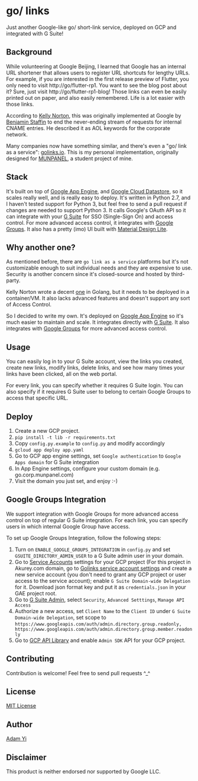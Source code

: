 # go/ links
Just another Google-like go/ short-link service, deployed on GCP and integrated with G Suite!

## Background
While volunteering at Google Beijing, I learned that Google has an internal URL shortener
that allows users to register URL shortcuts for lengthy URLs. For example, if you are
interested in the first release preview of Flutter, you only need to visit
http://go/flutter-rp1. You want to see the blog post about it? Sure, just visit
http://go/flutter-rp1-blog! Those links can even be easily printed out on paper, and also
easily remembered. Life is a lot easier with those links.

According to [Kelly Norton](https://github.com/kellegous/go/blob/master/README.md), this
was originally implemented at Google by [Benjamin Staffin](https://www.linkedin.com/in/benjaminstaffin)
to end the never-ending stream of requests for internal CNAME entries. He described it as
AOL keywords for the corporate network.

Many companies now have something similar, and there's even a "go/ link as a service":
[golinks.io](https://golinks.io). This is my personal implementation, originally designed
for [MUNPANEL](https://munpanel.com), a student project of mine.

## Stack
It's built on top of [Google App Engine](https://cloud.google.com/appengine/), and
[Google Cloud Datastore](https://cloud.google.com/datastore/), so it scales really well,
and is really easy to deploy. It's written in Python 2.7, and I haven't tested support for
Python 3, but feel free to send a pull request if changes are needed to support Python 3.
It calls Google's OAuth API so it can integrate with your [G Suite](https://gsuite.google.com)
for SSO (Single-Sign On) and access control. For more advanced access control, it integrates
with [Google Groups](https://groups.google.com). It also has a pretty (imo) UI built with
[Material Design Lite](https://getmdl.io).

## Why another one?

As mentioned before, there are `go link as a service` platforms but it's not customizable enough
to suit individual needs and they are expensive to use. Security is another concern since it's
closed-source and hosted by third-party.

Kelly Norton wrote a decent [one](https://github.com/kellegous/go) in Golang, but it needs
to be deployed in a container/VM. It also lacks advanced features and doesn't support any sort
of Access Control.

So I decided to write my own. It's deployed on
[Google App Engine](https://cloud.google.com/appengine/) so it's much easier to maintain and scale.
It integrates directly with [G Suite](https://gsuite.google.com). It also integrates with
[Google Groups](https://groups.google.com) for more advanced access control.

## Usage
You can easily log in to your G Suite account, view the links you created, create new links,
modify links, delete links, and see how many times your links have been clicked, all on the
web portal.

For every link, you can specify whether it requires G Suite login. You can also specify
if it requires G Suite user to belong to certain Google Groups to access that specific URL.

## Deploy
1. Create a new GCP project.
2. `pip install -t lib -r requirements.txt`
3. Copy `config.py.example` to `config.py` and modify accordingly
4. `gcloud app deploy app.yaml`
5. Go to GCP app engine settings, set `Google authentication` to `Google Apps domain` for
G Suite integration
6. In App Engine settings, configure your custom domain (e.g. go.corp.munpanel.com)
7. Visit the domain you just set, and enjoy :-)

## Google Groups Integration
We support integration with Google Groups for more advanced access control on top of
regular G Suite integration. For each link, you can specify users in which internal Google
Group have access.

To set up Google Groups Integration, follow the following steps:
1. Turn on `ENABLE_GOOGLE_GROUPS_INTEGRATION` in `config.py` and set `GSUITE_DIRECTORY_ADMIN_USER`
to a G Suite admin user in your domain.
2. Go to [Service Accounts](https://console.cloud.google.com/iam-admin/serviceaccounts) settings for your
GCP project (For this project in Akurey.com domain, go to [Golinks service account settings](https://console.cloud.google.com/iam-admin/serviceaccounts/details/115234215995309945556?folder=&organizationId=&project=golinksservice&supportedpurview=project
) and create a new service account (you don't need to grant any GCP project or user access to
the service account); enable `G Suite Domain-wide Delegation` for it. Download json format
key and put it as `credentials.json` in your GAE project root.
3. Go to [G Suite Admin](https://admin.google.com), select `Security`, `Advanced Setttings`,
`Manage API Access`
4. Authorize a new access, set `Client Name` to the `Client ID` under `G Suite Domain-wide
Delegation`, set scope to
`https://www.googleapis.com/auth/admin.directory.group.readonly, https://www.googleapis.com/auth/admin.directory.group.member.readonly `
5. Go to [GCP API Library](https://console.cloud.google.com/apis/api/admin.googleapis.com/overview) and enable
`Admin SDK` API for your GCP project.

## Contributing
Contribution is welcome! Feel free to send pull requests ^_^

## License
[MIT License](LICENSE)

## Author
[Adam Yi](https://github.com/adamyi)

## Disclaimer
This product is neither endorsed nor supported by Google LLC.

